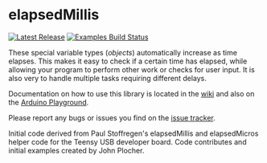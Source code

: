 elapsedMillis 
=============
[![Latest Release](https://img.shields.io/github/v/release/pfeerick/elapsedMillis)](https://github.com/pfeerick/elapsedMillis/releases) [![Examples Build Status](https://github.com/pfeerick/elapsedMillis/workflows/build/badge.svg)](https://github.com/pfeerick/elapsedMillis/actions)


These special variable types (*objects*) automatically increase as time elapses. This makes it easy to check if a certain time has elapsed, while allowing your program to perform other work or checks for user input. It is also very to handle multiple tasks requiring different delays.

Documentation on how to use this library is located in the [wiki](https://github.com/pfeerick/elapsedMillis/wiki) and also on the [Arduino Playground](http://playground.arduino.cc//Code/ElapsedMillis).

Please report any bugs or issues you find on the [issue tracker](https://github.com/pfeerick/elapsedMillis/issues).

Initial code derived from Paul Stoffregen's elapsedMillis and elapsedMicros helper code for the Teensy USB developer board. Code contributes and initial examples created by John Plocher.

